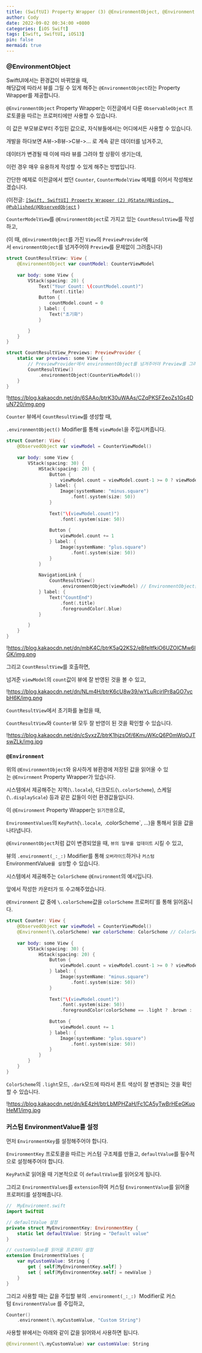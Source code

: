 ```yaml
---
title: (SwiftUI) Property Wrapper (3) @EnvironmentObject, @Environment
author: Cody
date: 2022-09-02 00:34:00 +0800
categories: [iOS Swift]
tags: [Swift, SwiftUI, iOS13]
pin: false
mermaid: true
---
```


### @EnvironmentObject

SwiftUI에서는 환경값이 바뀌었을 때,  
해당값에 따라서 뷰를 그릴 수 있게 해주는 `@EnvironmentObject`라는 Property Wrapper를 제공합니다.

`@EnvironmentObject` Property Wrapper는 이전글에서 다룬 `ObservableObject` 프로토콜을 따르는 프로퍼티에만 사용할 수 있습니다.

이 값은 부모뷰로부터 주입된 값으로, 자식뷰들에서는 어디에서든 사용할 수 있습니다.

개발을 하다보면 A뷰->B뷰->C뷰->... 로 계속 같은 데이터를 넘겨주고,

데이터가 변경될 때 이에 따라 뷰를 그려야 할 상황이 생기는데,

이런 경우 매우 유용하게 작성할 수 있게 해주는 방법입니다.

간단한 예제로 이전글에서 썼던 `Counter`, `CounterModelView` 예제를 이어서 작성해보겠습니다.

(이전글: [`[Swift, SwiftUI] Property Wrapper (2) @State/@Binding, @Published/@ObservedObject`](https://www.notion.so/Swift-SwiftUI-Property-Wrapper-2-State-Binding-Published-ObservedObject-90464fb942c24d389c57ddd44fc93f88?pvs=21) )

`CounterModelView`를 `@EnvironmentObject`로 가지고 있는 `CountResultView`를 작성하고,

(이 때, `@EnviromentObject`를 가진 `View`의 `PreviewProvider`에서 `environmentObject`를 넘겨주어야 `Preview`를 문제없이 그려줍니다)

```swift
struct CountResultView: View {
    @EnvironmentObject var countModel: CounterViewModel
    
    var body: some View {
        VStack(spacing: 20) {
            Text("Your Count: \(countModel.count)")
                .font(.title)
            Button {
                countModel.count = 0
            } label: {
                Text("초기화")
            }

        }
    }
}

struct CountResultView_Previews: PreviewProvider {
    static var previews: some View {
    	// PreviewProvider에서 environmentObject를 넘겨주어야 Preview를 그려줍니다)
        CountResultView()
            .environmentObject(CounterViewModel())
    }
}
```

!https://blog.kakaocdn.net/dn/6SAAo/btrK30uWAAs/CZqPKSFZeoZs1Gs4DuN720/img.png

`Counter` 뷰에서 `CountResultView`를 생성할 때,

`.environmentObject()` Modifier를 통해 `viewModel`을 주입시켜줍니다.

```swift
struct Counter: View {
    @ObservedObject var viewModel = CounterViewModel()
    
    var body: some View {
        VStack(spacing: 30) {
            HStack(spacing: 20) {
                Button {
                    viewModel.count = viewModel.count-1 >= 0 ? viewModel.count-1 : 0
                } label: {
                    Image(systemName: "minus.square")
                        .font(.system(size: 50))
                }
                
                Text("\(viewModel.count)")
                    .font(.system(size: 50))
                
                Button {
                    viewModel.count += 1
                } label: {
                    Image(systemName: "plus.square")
                        .font(.system(size: 50))
                }
            }
            
            NavigationLink {
                CountResultView()
                    .environmentObject(viewModel) // EnvironmentObject를 주입
            } label: {
                Text("CountEnd")
                    .font(.title)
                    .foregroundColor(.blue)
            }

        }
    }
}
```

!https://blog.kakaocdn.net/dn/mbK4C/btrK5aQ2KS2/eBfeltfkiO6UZOlCMw6lGK/img.png

그리고 `CountResultView`를 호출하면,

넘겨준 `viewModel`의 `count`값이 뷰에 잘 반영된 것을 볼 수 있고,

!https://blog.kakaocdn.net/dn/NLm4H/btrK6cU8w39/wYLuRcjrIPr8aGO7vcbH6K/img.png

`CountResultView`에서 초기화를 눌렀을 때,

`CountResultView`와 `Counter`뷰 모두 잘 반영이 된 것을 확인할 수 있습니다.

!https://blog.kakaocdn.net/dn/cSvxzZ/btrK1hjzsOf/6KmuWKcQ6P0mWqOJTswZLk/img.jpg

### `@Environment`

위의 `@EnvironmentObject`와 유사하게 뷰환경에 저장된 값을 읽어올 수 있는 `@Envirnment` Property Wrapper가 있습니다.

시스템에서 제공해주는 지역(`\.locale`), 다크모드(`\.colorScheme`), 스케일(`\.displayScale`) 등과 같은 값들이 이런 환경값들입니다.

이 `@Environment` Property Wrapper는 `읽기전용`으로,

`EnvironmentValues`의 `KeyPath`(`\.locale`,` `\.colorScheme`, ...)을 통해서 읽을 값을 나타냅니다.

`@EnvironmentObject`처럼 값이 변경되었을 때, `뷰의 일부를 업데이트` 시킬 수 있고,

뷰의 `.environment(_:_:)` Modifier를 통해 `오버라이드`하거나 `커스텀 `EnvironmentValue`를 설정`할 수 있습니다.

시스템에서 제공해주는 `ColorScheme` `@Environment`의 예시입니다.

앞에서 작성한 카운터가 또 수고해주었습니다.

`@Environment` 값 중에 `\.colorScheme`값을 `colorScheme` 프로퍼티`를 통해 읽어옵니다.

```swift
struct Counter: View {
    @ObservedObject var viewModel = CounterViewModel()
    @Environment(\.colorScheme) var colorScheme: ColorScheme // ColorScheme Environment 읽어옴
    
    var body: some View {
        VStack(spacing: 30) {
            HStack(spacing: 20) {
                Button {
                    viewModel.count = viewModel.count-1 >= 0 ? viewModel.count-1 : 0
                } label: {
                    Image(systemName: "minus.square")
                        .font(.system(size: 50))
                }
                
                Text("\(viewModel.count)")
                    .font(.system(size: 50))
                    .foregroundColor(colorScheme == .light ? .brown : .green) // colorScheme에 따른 뷰 업데이트
                
                Button {
                    viewModel.count += 1
                } label: {
                    Image(systemName: "plus.square")
                        .font(.system(size: 50))
                }
            }
        }
    }
}
```

`ColorScheme`의 `.light`모드, `.dark`모드에 따라서 폰트 색상이 잘 변경되는 것을 확인할 수 있습니다.

!https://blog.kakaocdn.net/dn/kE4zH/btrLbMPHZaH/Fc1CA5yTwBrHEeGKuoHeM1/img.jpg

### 커스텀 EnvironmentValue를 설정

먼저 `EnvironmentKey`를 설정해주어야 합니다.

`EnvironmentKey` 프로토콜을 따르는 커스텀 구조체를 만들고, `defaultValue`를 필수적으로 설정해주어야 합니다.

`KeyPath`로 읽어올 때 기본적으로 이 `defaultValue`를 읽어오게 됩니다.

그리고 `EnvironmentValues`를 `extension`하여 커스텀 `EnvironmentValue`를 읽어올 프로퍼티를 설정해줍니다.

```swift
//  MyEnviroment.swift
import SwiftUI

// defaultValue 설정
private struct MyEnvironmentKey: EnvironmentKey {
    static let defaultValue: String = "Default value"
}

// customValue를 읽어올 프로퍼티 설정
extension EnvironmentValues {
    var myCustomValue: String {
        get { self[MyEnvironmentKey.self] }
        set { self[MyEnvironmentKey.self] = newValue }
    }
}
```

그리고 사용할 때는 값을 주입할 뷰의 `.environment(_:_:)`
 Modifier로 커스텀 `EnvironmentValue` 를 주입하고,

```swift
Counter()
    .environment(\.myCustomValue, "Custom String")
```

사용할 뷰에서는 아래와 같이 값을 읽어와서 사용하면 됩니다.

```swift
@Environment(\.myCustomValue) var customValue: String
```